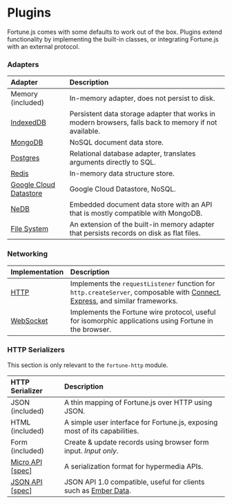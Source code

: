 # Plugins

Fortune.js comes with some defaults to work out of the box. Plugins extend functionality by implementing the built-in classes, or integrating Fortune.js with an external protocol.


### Adapters

| Adapter          | Description                                              |
|:-----------------|:---------------------------------------------------------|
| Memory (included) | In-memory adapter, does not persist to disk. |
| [IndexedDB](https://github.com/fortunejs/fortune-indexeddb) | Persistent data storage adapter that works in modern browsers, falls back to memory if not available. |
| [MongoDB](https://github.com/fortunejs/fortune-mongodb) | NoSQL document data store. |
| [Postgres](https://github.com/fortunejs/fortune-postgres) | Relational database adapter, translates arguments directly to SQL. |
| [Redis](https://github.com/thibremy/fortune-redis) | In-memory data structure store. |
| [Google Cloud Datastore](https://github.com/patrinhani-ciandt/fortune-datastore) | Google Cloud Datastore, NoSQL. |
| [NeDB](https://github.com/fortunejs/fortune-nedb) | Embedded document data store with an API that is mostly compatible with MongoDB. |
| [File System](https://github.com/fortunejs/fortune-fs) | An extension of the built-in memory adapter that persists records on disk as flat files. |


### Networking

| Implementation   | Description                                              |
|:-----------------|:---------------------------------------------------------|
| [HTTP](https://github.com/fortunejs/fortune-http) | Implements the `requestListener` function for `http.createServer`, composable with [Connect](https://github.com/senchalabs/connect), [Express](http://expressjs.com/), and similar frameworks. |
| [WebSocket](https://github.com/fortunejs/fortune-ws) | Implements the Fortune wire protocol, useful for isomorphic applications using Fortune in the browser. |


### HTTP Serializers

This section is only relevant to the `fortune-http` module.

| HTTP Serializer  | Description                                              |
|:-----------------|:---------------------------------------------------------|
| JSON (included) | A thin mapping of Fortune.js over HTTP using JSON. |
| HTML (included) | A simple user interface for Fortune.js, exposing most of its capabilities. |
| Form (included) | Create & update records using browser form input. *Input only*. |
| [Micro API](https://github.com/fortunejs/fortune-micro-api) [[spec](http://micro-api.org)] | A serialization format for hypermedia APIs. |
| [JSON API](https://github.com/fortunejs/fortune-json-api) [[spec](http://jsonapi.org)] | JSON API 1.0 compatible, useful for clients such as [Ember Data](https://github.com/emberjs/data). |
